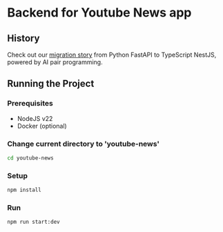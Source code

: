 # Backend for Youtube News app

## History

Check out our [migration story](HISTORY.md) from Python FastAPI to TypeScript NestJS, powered by AI pair programming.

## Running the Project

### Prerequisites
- NodeJS v22
- Docker (optional)

### Change current directory to 'youtube-news'
```sh
cd youtube-news
```

### Setup
```sh
npm install
```
### Run
```sh
npm run start:dev
```

